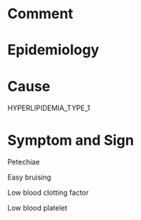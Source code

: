 # Comment

# Epidemiology

# Cause

HYPERLIPIDEMIA_TYPE_1

# Symptom and Sign

Petechiae

Easy bruising

Low blood clotting factor

Low blood platelet
